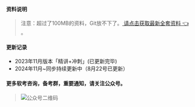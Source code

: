 #### 资料说明
> 注意：超过了100MB的资料，Git放不下了。[ 请点击获取最新全套资料 👈  ](https://91ke.cn/)。 


#### 更新记录
 - 2023年11月版本「精讲+冲刺」(已更新完毕)
 - 2024年11月~同步持续更新中（8月22号已更新）

#### 更多软考咨询，备考群，重要通知，请关注公众号。
> ![公众号二维码](https://chaidingoss.oss-cn-hangzhou.aliyuncs.com/qrcode.jpg)
